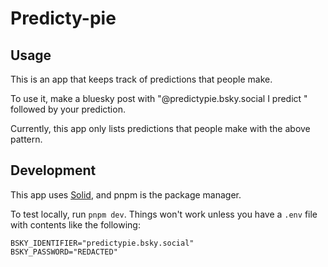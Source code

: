 # Predicty-pie

## Usage

This is an app that keeps track of predictions that people make.

To use it, make a bluesky post with "@predictypie.bsky.social I predict " followed by your prediction.

Currently, this app only lists predictions that people make with the above pattern.

## Development

This app uses [Solid](https://docs.solidjs.com), and pnpm is the package manager.

To test locally, run `pnpm dev`. Things won't work unless you have a `.env` file with contents like the following:

```
BSKY_IDENTIFIER="predictypie.bsky.social"
BSKY_PASSWORD="REDACTED"
```

